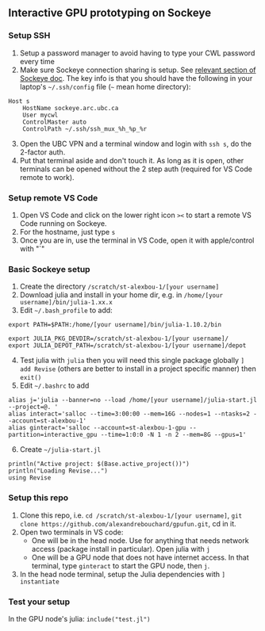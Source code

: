 ## Interactive GPU prototyping on Sockeye


### Setup SSH

1. Setup a password manager to avoid having to type your CWL password every time
2. Make sure Sockeye connection sharing is setup. See [relevant section of Sockeye doc](https://confluence.it.ubc.ca/display/UARC/SSH+Connection+Sharing). The key info is that you should have the following in your laptop's `~/.ssh/config` file (`~` mean home directory):
```
Host s
    HostName sockeye.arc.ubc.ca
    User mycwl
    ControlMaster auto
    ControlPath ~/.ssh/ssh_mux_%h_%p_%r
```
3. Open the UBC VPN and a terminal window and login with `ssh s`, do the 2-factor auth. 
4. Put that terminal aside and don't touch it. As long as it is open, other terminals can be opened without the 2 step auth (required for VS Code remote to work).


### Setup remote VS Code

1. Open VS Code and click on the lower right icon `><` to start a remote VS Code running on Sockeye. 
2. For the hostname, just type `s`
3. Once you are in, use the terminal in VS Code, open it with apple/control with "`"


### Basic Sockeye setup

1. Create the directory `/scratch/st-alexbou-1/[your username]`
2. Download julia and install in your home dir, e.g. in `/home/[your username]/bin/julia-1.xx.x`
3. Edit `~/.bash_profile` to add:
```
export PATH=$PATH:/home/[your username]/bin/julia-1.10.2/bin

export JULIA_PKG_DEVDIR=/scratch/st-alexbou-1/[your username]/
export JULIA_DEPOT_PATH=/scratch/st-alexbou-1/[your username]/depot
```
4. Test julia with `julia` then you will need this single package globally `] add Revise` (others are better to install in a project specific manner) then `exit()`
5. Edit `~/.bashrc` to add
```
alias j='julia --banner=no --load /home/[your username]/julia-start.jl --project=@. ' 
alias interact='salloc --time=3:00:00 --mem=16G --nodes=1 --ntasks=2 --account=st-alexbou-1'
alias ginteract='salloc --account=st-alexbou-1-gpu --partition=interactive_gpu --time=1:0:0 -N 1 -n 2 --mem=8G --gpus=1'
```
6. Create `~/julia-start.jl`
```
println("Active project: $(Base.active_project())")
println("Loading Revise...")
using Revise
```


### Setup this repo

1. Clone this repo, i.e. `cd /scratch/st-alexbou-1/[your username]`, `git clone https://github.com/alexandrebouchard/gpufun.git`, cd in it. 
2. Open two terminals in VS code:
    - One will be in the head node. Use for anything that needs network access (package install in particular). Open julia with `j`
    - One will be a GPU node that does not have internet access. In that terminal, type `ginteract` to start the GPU node, then `j`.
3. In the head node terminal, setup the Julia dependencies with `] instantiate`


### Test your setup

In the GPU node's julia: `include("test.jl")`
